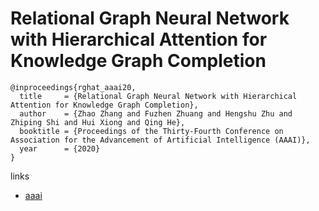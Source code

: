 # Relational Graph Neural Network with Hierarchical Attention for Knowledge Graph Completion

```
@inproceedings{rghat_aaai20,
  title     = {Relational Graph Neural Network with Hierarchical Attention for Knowledge Graph Completion},
  author    = {Zhao Zhang and Fuzhen Zhuang and Hengshu Zhu and Zhiping Shi and Hui Xiong and Qing He},
  booktitle = {Proceedings of the Thirty-Fourth Conference on Association for the Advancement of Artificial Intelligence (AAAI)},
  year      = {2020}
}
```

links
- [aaai](https://aaai.org/Papers/AAAI/2020GB/AAAI-ZhangZ.6756.pdf)
